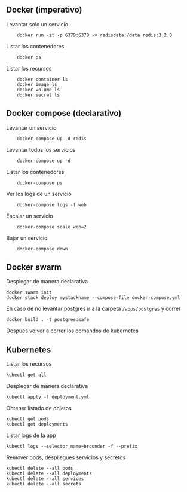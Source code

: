 ## Docker (imperativo)
Levantar solo un servicio
```
    docker run -it -p 6379:6379 -v redisdata:/data redis:3.2.0
```

Listar los contenedores
```
    docker ps
```

Listar los recursos
```
    docker container ls
    docker image ls
    docker volume ls
    docker secret ls
```


## Docker compose (declarativo)
Levantar un servicio
```
    docker-compose up -d redis
```

Levantar todos los servicios
```
    docker-compose up -d
```

Listar los contenedores
```
    docker-compose ps 
```

Ver los logs de un servicio
```
    docker-compose logs -f web
```

Escalar un servicio
```
    docker-compose scale web=2
```

Bajar un servicio
```
    docker-compose down
```

## Docker swarm

Desplegar de manera declarativa
```
docker swarm init
docker stack deploy mystackname --compose-file docker-compose.yml
```

En caso de no levantar postgres ir a la carpeta `/apps/postgres` y correr
```
docker build . -t postgres:safe
```
Despues volver a correr los comandos de kubernetes


## Kubernetes

Listar los recursos
```
kubectl get all
```

Desplegar de manera declarativa
```
kubectl apply -f deployment.yml
```

Obtener listado de objetos
```
kubectl get pods
kubectl get deployments
```

Listar logs de la app
```
kubectl logs --selector name=brounder -f --prefix
```

Remover pods, despliegues servicios y secretos
```
kubectl delete --all pods
kubectl delete --all deployments
kubectl delete --all services
kubectl delete --all secrets
```

